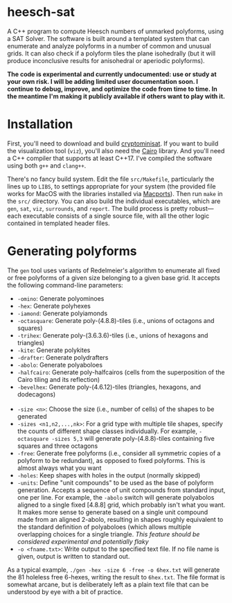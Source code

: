 # heesch-sat

A C++ program to compute Heesch numbers of unmarked polyforms, using a SAT Solver.  The software is built around a templated system that can enumerate and analyze polyforms in a number of common and unusual grids.  It can also check if a polyform tiles the plane isohedrally (but it will produce inconclusive results for anisohedral or aperiodic polyforms).

**The code is experimental and currently undocumented: use or study at your own risk.  I will be adding limited user documentation soon.  I continue to debug, improve, and optimize the code from time to time.  In the meantime I'm making it publicly available if others want to play with it.**

# Installation

First, you'll need to download and build [cryptominisat](https://github.com/msoos/cryptominisat). If you want to build the visualization tool (`viz`), you'll also need the [Cairo](https://www.cairographics.org/) library.  And you'll need a C++ compiler that supports at least C++17.  I've compiled the software using both `g++` and `clang++`.

There's no fancy build system.  Edit the file `src/Makefile`, particularly the lines up to `LIBS`, to settings appropriate for your system (the provided file works for MacOS with the libraries installed via [Macports](https://www.macports.org/)).  Then run `make` in the `src/` directory.  You can also build the individual executables, which are `gen`, `sat`, `viz`, `surrounds`, and `report`. The build process is pretty robust—each executable consists of a single source file, with all the other logic contained in templated header files.

# Generating polyforms

The `gen` tool uses variants of Redelmeier's algorithm to enumerate all fixed or free polyforms of a given size belonging to a given base grid.  It accepts the following command-line parameters:

 * `-omino`: Generate polyominoes
 * `-hex`: Generate polyhexes
 * `-iamond`: Generate polyiamonds
 * `-octasquare`: Generate poly-(4.8.8)-tiles (i.e., unions of octagons and squares)
 * `-trihex`: Generate poly-(3.6.3.6)-tiles (i.e., unions of hexagons and triangles)
 * `-kite`: Generate polykites
 * `-drafter`: Generate polydrafters
 * `-abolo`: Generate polyaboloes
 * `-halfcairo`: Generate poly-halfcairos (cells from the superposition of the Cairo tiling and its reflection)
 * `-bevelhex`: Generate poly-(4.6.12)-tiles (triangles, hexagons, and dodecagons)
    <br/><br/>
 * `-size <n>`: Choose the size (i.e., number of cells) of the shapes to be generated
 * `-sizes <n1,n2,...,nk>`: For a grid type with multiple tile shapes, specify the counts of different shape classes individually. For example, `-octasquare -sizes 5,3` will generate poly-(4.8.8)-tiles containing five squares and three octagons
 * `-free`: Generate free polyforms (i.e., consider all symmetric copies of a polyform to be redundant), as opposed to fixed polyforms.  This is almost always what you want
 * `-holes`: Keep shapes with holes in the output (normally skipped)
 * `-units`: Define "unit compounds" to be used as the base of polyform generation.  Accepts a sequence of unit compounds from standard input, one per line.  For example, the `-abolo` switch will generate polyabolos aligned to a single fixed [4.8.8] grid, which probably isn't what you want. It makes more sense to generate based on a single unit compound made from an aligned 2-abolo, resulting in shapes roughly equivalent to the standard definition of polyaboloes (which allows multiple overlapping choices for a single triangle.  *This feature should be considered experimental and potentially flaky*
 * `-o <fname.txt>`: Write output to the specified text file.  If no file name is given, output is written to standard out.

As a typical example, `./gen -hex -size 6 -free -o 6hex.txt` will generate the 81 holeless free 6-hexes, writing the result to `6hex.txt`.  The file format is somewhat arcane, but is deliberately left as a plain text file that can be understood by eye with a bit of practice.
